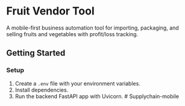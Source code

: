 # Fruit Vendor Tool

A mobile-first business automation tool for importing, packaging, and selling fruits and vegetables with profit/loss tracking.

## Getting Started

### Setup

1. Create a `.env` file with your environment variables.
2. Install dependencies.
3. Run the backend FastAPI app with Uvicorn.
#   S u p p l y c h a i n - m o b i l e  
 